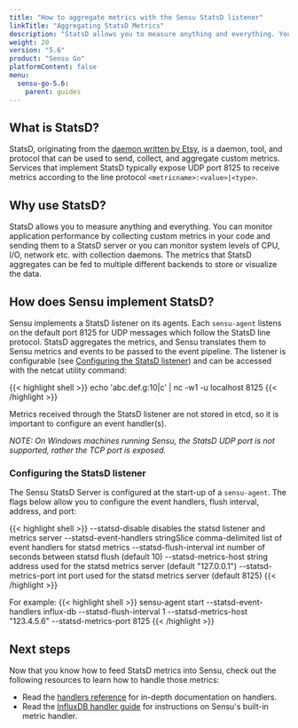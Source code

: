 ```yaml
---
title: "How to aggregate metrics with the Sensu StatsD listener"
linkTitle: "Aggregating StatsD Metrics"
description: "StatsD allows you to measure anything and everything. You can monitor application performance by collecting custom metrics in your code and sending them to a StatsD server or you can monitor system levels of CPU, I/O, network etc. with collection daemons. Sensu agents include a listener to send StatsD metrics to the event pipeline. Read the guide to get started."
weight: 20
version: "5.6"
product: "Sensu Go"
platformContent: false
menu:
  sensu-go-5.6:
    parent: guides
---
```


## What is StatsD?

StatsD, originating from the [daemon written by Etsy][1], is a daemon, tool,
and protocol that can be used to send, collect, and aggregate custom metrics.
Services that implement StatsD typically expose UDP port 8125 to receive metrics
according to the line protocol `<metricname>:<value>|<type>`.

## Why use StatsD?

StatsD allows you to measure anything and everything. You can monitor
application performance by collecting custom metrics in your code and sending
them to a StatsD server or you can monitor system levels of CPU, I/O, network
etc. with collection daemons. The metrics that StatsD aggregates can be fed to
multiple different backends to store or visualize the data.

## How does Sensu implement StatsD?

Sensu implements a StatsD listener on its agents. Each `sensu-agent`
listens on the default port 8125 for UDP messages which follow the StatsD line
protocol. StatsD aggregates the metrics, and Sensu translates them to Sensu
metrics and events to be passed to the event pipeline. The listener is
configurable (see [Configuring the StatsD listener](#configuring-the-statsd-listener))
and can be accessed with the netcat utility command:

{{< highlight shell >}}
echo 'abc.def.g:10|c' | nc -w1 -u localhost 8125
{{< /highlight >}}

Metrics received through the StatsD listener are not stored in etcd, so
it is important to configure an event handler(s).

_NOTE: On Windows machines running Sensu, the StatsD UDP port is not supported,
rather the TCP port is exposed._

### Configuring the StatsD listener

The Sensu StatsD Server is configured at the start-up of a `sensu-agent`. The
flags below allow you to configure the event handlers, flush interval, address,
and port:

{{< highlight shell >}}
--statsd-disable                      disables the statsd listener and metrics server
--statsd-event-handlers stringSlice   comma-delimited list of event handlers for statsd metrics
--statsd-flush-interval int           number of seconds between statsd flush (default 10)
--statsd-metrics-host string          address used for the statsd metrics server (default "127.0.0.1")
--statsd-metrics-port int             port used for the statsd metrics server (default 8125)
{{< /highlight >}}

For example:
{{< highlight shell >}}
sensu-agent start --statsd-event-handlers influx-db --statsd-flush-interval 1 --statsd-metrics-host "123.4.5.6" --statsd-metrics-port 8125
{{< /highlight >}}

## Next steps

Now that you know how to feed StatsD metrics into Sensu, check out the following
resources to learn how to handle those metrics:

* Read the [handlers reference][2] for in-depth documentation on handlers.
* Read the [InfluxDB handler guide][3] for instructions on Sensu's built-in
metric handler.

[1]: https://github.com/etsy/statsd/
[2]: ../../reference/handlers
[3]: ../influx-db-metric-handler
